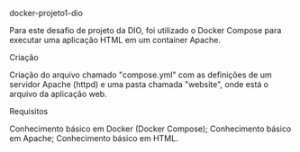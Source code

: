 docker-projeto1-dio

Para este desafio de projeto da DIO, foi utilizado o Docker Compose para executar uma aplicação HTML em um container Apache.

Criação

Criação do arquivo chamado "compose.yml" com as definições de um servidor Apache (httpd) e uma pasta chamada "website", onde está o arquivo da aplicação web.

Requisitos

Conhecimento básico em Docker (Docker Compose);
Conhecimento básico em Apache;
Conhecimento básico em HTML.